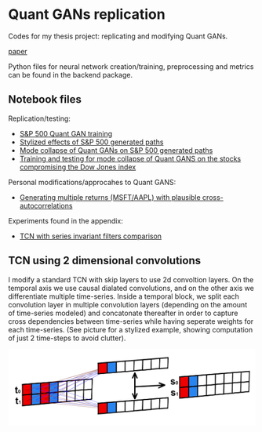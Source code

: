 # Quant GANs replication
Codes for my thesis project: replicating and modifying Quant GANs.

[paper](https://arxiv.org/abs/1907.06673)

Python files for neural network creation/training, preprocessing and metrics can be found in the backend package.

## Notebook files

Replication/testing:
* [S&P 500 Quant GAN training](https://nbviewer.jupyter.org/github/ICascha/QuantGANs-replication/blob/main/sp500_training.ipynb)
* [Stylized effects of S&P 500 generated paths](https://nbviewer.jupyter.org/github/ICascha/QuantGANs-replication/blob/main/stylized_facts_sp500.ipynb)
* [Mode collapse of Quant GANs on S&P 500 generated paths](https://nbviewer.jupyter.org/github/ICascha/QuantGANs-replication/blob/main/mode_collapse_sp500.ipynb)
* [Training and testing for mode collapse of Quant GANS on the stocks compromising the Dow Jones index](https://nbviewer.jupyter.org/github/ICascha/QuantGANs-replication/blob/main/train_dow_stocks.ipynb)

Personal modifications/approcahes to Quant GANS:
* [Generating multiple returns (MSFT/AAPL) with plausible cross-autocorrelations](https://nbviewer.jupyter.org/github/ICascha/QuantGANs-replication/blob/main/aapl_msft_train.ipynb)

Experiments found in the appendix:
* [TCN with series invariant filters comparison](https://nbviewer.jupyter.org/github/ICascha/QuantGANs-replication/blob/main/appendix_experiments/series_invariant_filters.ipynb)


## TCN using 2 dimensional convolutions
I modify a standard TCN with skip layers to use 2d convoltion layers. On the temporal axis we use causal dialated convolutions, and on the other axis we differentiate multiple time-series. Inside a temporal block, we split each convolution layer in multiple convolution layers (depending on the amount of time-series modeled) and concatonate thereafter in order to capture cross dependencies between time-series while having seperate weights for each time-series. (See picture for a stylized example, showing computation of just 2 time-steps to avoid clutter).

![Image of 2d TCN architecture](https://github.com/ICascha/QuantGANs-replication/blob/main/images/conv2d_tcn.png?raw=true)
